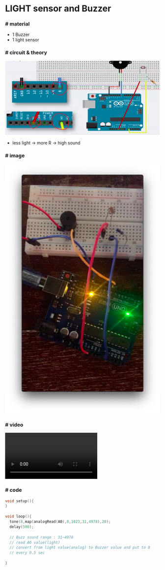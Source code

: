 # LIGHT sensor and Buzzer

### # material

- 1 Buzzer
- 1 light sensor 



### # circuit & theory 

![light_Buzzer](light_Buzzer.png)

- less light -> more R -> high sound



### # image

![lightandBuzzer](lightandBuzzer.png)

### # video

<video src="lightsensor_buzzer.mp4"></video>



### # code

```c
void setup(){
}

void loop(){
  tone(8,map(analogRead(A0),0,1023,31,4978),20);
  delay(500);
  
  // Buzz sound range : 31~4978
  // read A0 value(light)
  // convert from light value(analog) to Buzzer value and put to 8
  // every 0.5 sec
  
}
```



